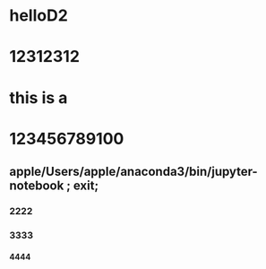 # helloD2

# 12312312

# this is a

# 123456789100

## apple/Users/apple/anaconda3/bin/jupyter-notebook ; exit;

### 2222

### 3333
#### 4444
